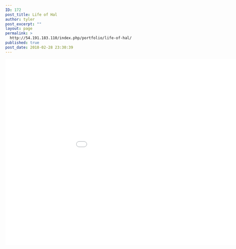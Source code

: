 ```yaml
---
ID: 172
post_title: Life of Hal
author: tyler
post_excerpt: ""
layout: page
permalink: >
  http://54.191.183.110/index.php/portfolio/life-of-hal/
published: true
post_date: 2018-02-28 23:30:39
---
```

<iframe width="1050" height="590" src="//54.191.183.110/bootstrap/LifeOfHal/index.html" frameborder="0"></iframe>